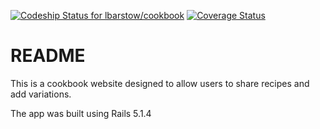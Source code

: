 [ ![Codeship Status for lbarstow/cookbook](https://app.codeship.com/projects/e1829310-ecdc-0135-d3ad-424deebc6885/status?branch=master)](https://app.codeship.com/projects/270448)
[![Coverage Status](https://coveralls.io/repos/github/lbarstow/cookbook/badge.svg?branch=master)](https://coveralls.io/github/lbarstow/cookbook?branch=master)
# README

This is a cookbook website designed to allow users to share recipes and  add variations.


The app was built using Rails 5.1.4
